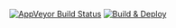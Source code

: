 [![AppVeyor Build Status](https://ci.appveyor.com/api/projects/status/github/TommyMolly/card-validator?branch=main&svg=true)](https://ci.appveyor.com/project/TommyMolly/card-validator)
[![Build & Deploy](https://github.com/TommyMolly/card-validator/actions/workflows/gh-pages.yml/badge.svg)](https://github.com/TommyMolly/card-validator/actions/workflows/gh-pages.yml)
